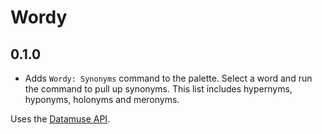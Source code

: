 # Wordy

## 0.1.0
- Adds `Wordy: Synonyms` command to the palette. Select a word and run the command to pull up synonyms. This list includes hypernyms, hyponyms, holonyms and meronyms.

Uses the [Datamuse API](https://www.datamuse.com/api/).
